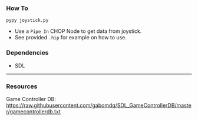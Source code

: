 ### How To
    pypy joystick.py

- Use a `Pipe In` CHOP Node to get data from joystick.
- See provided `.hip` for example on how to use.

### Dependencies
- SDL

-----------

### Resources
Game Controller DB:
https://raw.githubusercontent.com/gabomdq/SDL_GameControllerDB/master/gamecontrollerdb.txt

